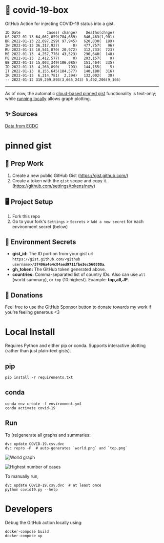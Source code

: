 # 🏥 covid-19-box

GitHub Action for injecting COVID-19 status into a gist.

```
ID Date            Cases( change)    Deaths(chnge)
US 2022-01-13 64,062,059(784,659)   846,463(1,901)
BR 2022-01-13 22,697,299( 97,945)   620,830(  189)
IN 2022-01-13 36,317,927(      0)   477,757(   96)
RU 2022-01-13 10,541,870( 20,972)   312,733(  723)
ME 2022-01-13  4,257,776( 43,523)   296,640(  148)
PE 2022-01-13  2,412,577(      0)   203,157(    0)
GB 2022-01-13 15,003,349(106,085)   151,464(  335)
ID 2022-01-13  4,268,890(    793)   144,155(    5)
IT 2022-01-13  8,155,645(184,577)   140,188(  316)
IR 2022-01-13  6,214,781(  2,394)   132,002(   30)
-- 2022-01-12 319,299,893(3,665,243) 5,492,206(9,166)
```

---

As of now, the automatic [cloud-based pinned gist](#pinned-gist) functionality is text-only;
while [running locally](#local-install) allows graph plotting.

## ✨ Sources

[Data from ECDC](https://www.ecdc.europa.eu/en/publications-data/download-todays-data-geographic-distribution-covid-19-cases-worldwide)

# pinned gist

## 🎒 Prep Work
1. Create a new public GitHub Gist (https://gist.github.com/)
1. Create a token with the `gist` scope and copy it. (https://github.com/settings/tokens/new)

## 🖥 Project Setup
1. Fork this repo
1. Go to your fork's `Settings` > `Secrets` > `Add a new secret` for each environment secret (below)

## 🤫 Environment Secrets
- **gist_id:** The ID portion from your gist url `https://gist.github.com/<github username>/`**`37496a4e4c84aed9711fbe3ec560888a`**.
- **gh_token:** The GitHub token generated above.
- **countries:** Comma-separated list of country IDs. Also can use `all` (world summary), or `top` (10 highest). Example: **top,all,JP**.

## 💸 Donations

Feel free to use the GitHub Sponsor button to donate towards my work if you're feeling generous <3

# Local Install

Requires Python and either pip or conda. Supports interactive plotting (rather than just plain-text gists).

## pip

```
pip install -r requirements.txt
```

## conda

```
conda env create -f environment.yml
conda activate covid-19
```

## Run

To (re)generate all graphs and summaries:

```
dvc update COVID-19.csv.dvc
dvc repro -P  # auto-generates `world.png` and `top.png`
```

![World graph](world.png)

![Highest number of cases](top.png)

To manually run,

```
dvc update COVID-19.csv.dvc  # at least once
python covid19.py --help
```

# Developers

Debug the GitHub action locally using:

```
docker-compose build
docker-compose up
```

